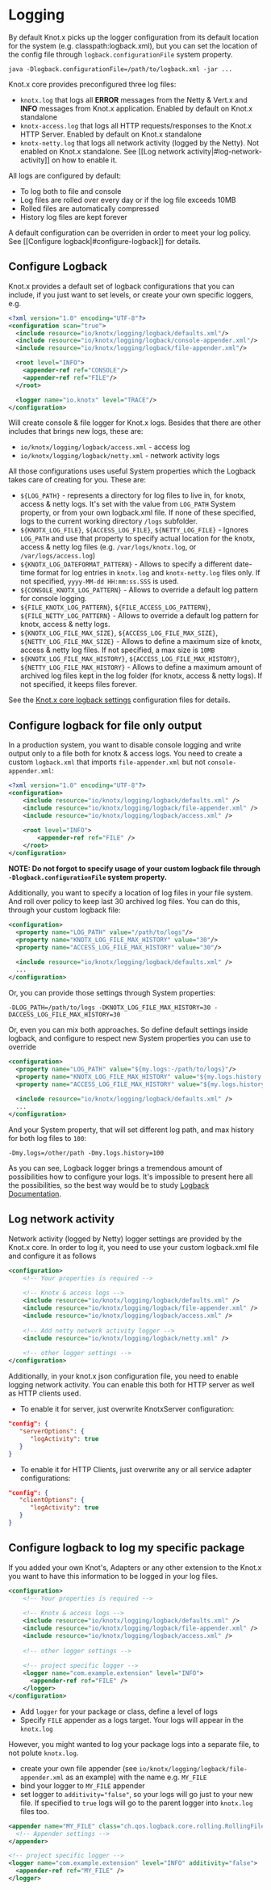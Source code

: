 # Logging
By default Knot.x picks up the logger configuration from its default location for the system (e.g. classpath:logback.xml), 
but you can set the location of the config file through `logback.configurationFile` system property.
```
java -Dlogback.configurationFile=/path/to/logback.xml -jar ...
```
Knot.x core provides preconfigured three log files:
- `knotx.log` that logs all **ERROR** messages from the Netty & Vert.x and **INFO** messages from Knot.x application. Enabled by default on Knot.x standalone
- `knotx-access.log` that logs all HTTP requests/responses to the Knot.x HTTP Server. Enabled by default on Knot.x standalone
- `knotx-netty.log` that logs all network activity (logged by the Netty). Not enabled on Knot.x standalone. See [[Log network activity|#log-network-activity]] on how to enable it.

All logs are configured by default:
- To log both to file and console
- Log files are rolled over every day or if the log file exceeds 10MB
- Rolled files are automatically compressed
- History log files are kept forever

A default configuration can be overriden in order to meet your log policy. See [[Configure logback|#configure-logback]] for details.

## Configure Logback
Knot.x provides a default set of logback configurations that you can include, if you just want to set levels, or create your own specific loggers, e.g.

```xml
<?xml version="1.0" encoding="UTF-8"?>
<configuration scan="true">
  <include resource="io/knotx/logging/logback/defaults.xml"/>
  <include resource="io/knotx/logging/logback/console-appender.xml"/>
  <include resource="io/knotx/logging/logback/file-appender.xml"/>

  <root level="INFO">
    <appender-ref ref="CONSOLE"/>
    <appender-ref ref="FILE"/>
  </root>

  <logger name="io.knotx" level="TRACE"/>
</configuration>
```
Will create console & file logger for Knot.x logs. Besides that there are other includes that brings new logs, these are:
- `io/knotx/logging/logback/access.xml` - access log
- `io/knotx/logging/logback/netty.xml` - network activity logs

All those configurations uses useful System properties which the Logback takes care of creating for you. These are:
- `${LOG_PATH}` - represents a directory for log files to live in, for knotx, access & netty logs. It's set with the value from `LOG_PATH` System property, or from your own logback.xml file. If none of these specified, logs to the current working directory `/logs` subfolder.
- `${KNOTX_LOG_FILE}`, `${ACCESS_LOG_FILE}`, `${NETTY_LOG_FILE}` - Ignores `LOG_PATH` and use that property to specify actual location for the knotx, access & netty log files (e.g. `/var/logs/knotx.log`, or `/var/logs/access.log`)
- `${KNOTX_LOG_DATEFORMAT_PATTERN}` - Allows to specify a different date-time format for log entries in `knotx.log` and `knotx-netty.log` files only. If not specified, `yyyy-MM-dd HH:mm:ss.SSS` is used.
- `${CONSOLE_KNOTX_LOG_PATTERN}` - Allows to override a default log pattern for console logging.
- `${FILE_KNOTX_LOG_PATTERN}`, `${FILE_ACCESS_LOG_PATTERN}`, `${FILE_NETTY_LOG_PATTERN}` - Allows to override a default log pattern for knotx, access & netty logs.
- `${KNOTX_LOG_FILE_MAX_SIZE}`, `${ACCESS_LOG_FILE_MAX_SIZE}`, `${NETTY_LOG_FILE_MAX_SIZE}` - Allows to define a maximum size of knotx, access & netty log files. If not specified, a max size is `10MB`
- `${KNOTX_LOG_FILE_MAX_HISTORY}`, `${ACCESS_LOG_FILE_MAX_HISTORY}`, `${NETTY_LOG_FILE_MAX_HISTORY}` - Allows to define a maximum amount of archived log files kept in the log folder (for knotx, access & netty logs). If not specified, it keeps files forever.

See the [Knot.x core logback settings](https://github.com/Cognifide/knotx/blob/master/knotx-core/src/main/resources/io/knotx/logging/logback/) configuration files for details.

## Configure logback for file only output
In a production system, you want to disable console logging and write output only to a file both for knotx & access logs. 
You need to create a custom `logback.xml` that imports `file-appender.xml` but not `console-appender.xml`:

```xml
<?xml version="1.0" encoding="UTF-8"?>
<configuration>
    <include resource="io/knotx/logging/logback/defaults.xml" />
    <include resource="io/knotx/logging/logback/file-appender.xml" />
    <include resource="io/knotx/logging/logback/access.xml" />
    
    <root level="INFO">
        <appender-ref ref="FILE" />
    </root>
</configuration>
```

**NOTE: Do not forgot to specify usage of your custom logback file through `-Dlogback.configurationFile` system property.**

Additionally, you want to specify a location of log files in your file system. And roll over policy to keep last 30 archived log files.
You can do this, through your custom logback file:
```xml
<configuration>
  <property name="LOG_PATH" value="/path/to/logs"/>
  <property name="KNOTX_LOG_FILE_MAX_HISTORY" value="30"/>
  <property name="ACCESS_LOG_FILE_MAX_HISTORY" value="30"/>
  
  <include resource="io/knotx/logging/logback/defaults.xml" />
  ...
</configuration>
```
Or, you can provide those settings through System properties:
```
-DLOG_PATH=/path/to/logs -DKNOTX_LOG_FILE_MAX_HISTORY=30 -DACCESS_LOG_FILE_MAX_HISTORY=30
```
Or, even you can mix both approaches. So define default settings inside logback, and configure to respect new System properties you can use to override
```xml
<configuration>
  <property name="LOG_PATH" value="${my.logs:-/path/to/logs}"/>
  <property name="KNOTX_LOG_FILE_MAX_HISTORY" value="${my.logs.history:-30}"/>
  <property name="ACCESS_LOG_FILE_MAX_HISTORY" value="${my.logs.history:-30}"/>
  
  <include resource="io/knotx/logging/logback/defaults.xml" />
  ...
</configuration>
```
And your System property, that will set different log path, and max history for both log files to `100`:
```
-Dmy.logs=/other/path -Dmy.logs.history=100
```
As you can see, Logback logger brings a tremendous amount of possibilities how to configure your logs. 
It's impossible to present here all the possibilities, so the best way would be to study [Logback Documentation](https://logback.qos.ch/manual/index.html). 

## Log network activity
Network activity (logged by Netty) logger settings are provided by the Knot.x core. In order to log it, you need to use your custom logback.xml file and configure it as follows
```xml
<configuration>
    <!-- Your properties is required -->
    
    <!-- Knotx & access logs -->
    <include resource="io/knotx/logging/logback/defaults.xml" />
    <include resource="io/knotx/logging/logback/file-appender.xml" />
    <include resource="io/knotx/logging/logback/access.xml" />
 
    <!-- Add netty network activity logger -->
    <include resource="io/knotx/logging/logback/netty.xml" />
    
    <!-- other logger settings -->
</configuration>
```
Additionally, in your knot.x json configuration file, you need to enable logging network activity. You can enable this both for HTTP server as well as HTTP clients used.
- To enable it for server, just overwrite KnotxServer configuration:
```json
"config": {
   "serverOptions": {
      "logActivity": true
   }
}
```
- To enable it for HTTP Clients, just overwrite any or all service adapter configurations:
```json
"config": {
   "clientOptions": {
      "logActivity": true
   }
}
```

## Configure logback to log my specific package
If you added your own Knot's, Adapters or any other extension to the Knot.x you want to have this information to be logged in your log files.
```xml
<configuration>
    <!-- Your properties is required -->
    
    <!-- Knotx & access logs -->
    <include resource="io/knotx/logging/logback/defaults.xml" />
    <include resource="io/knotx/logging/logback/file-appender.xml" />
    <include resource="io/knotx/logging/logback/access.xml" />
    
    <!-- other logger settings -->
    
    <!-- project specific logger -->
    <logger name="com.example.extension" level="INFO">
      <appender-ref ref="FILE" />
    </logger>
</configuration>
```
- Add `logger` for your package or class, define a level of logs
- Specify `FILE` appender as a logs target.
Your logs will appear in the `knotx.log`

However, you might wanted to log your package logs into a separate file, to not polute `knotx.log`.
- create your own file appender (see `io/knotx/logging/logback/file-appender.xml` as an example) with the name e.g. `MY_FILE`
- bind your logger to `MY_FILE` appender
- set logger to `additivity="false"`, so your logs will go just to your new file. If specified to `true` logs will go to the parent logger into `knotx.log` files too.

```xml
<appender name="MY_FILE" class="ch.qos.logback.core.rolling.RollingFileAppender">
  <!-- Appender settings -->
</appender>

<!-- project specific logger -->
<logger name="com.example.extension" level="INFO" additivity="false">
  <appender-ref ref="MY_FILE" />
</logger>
```
